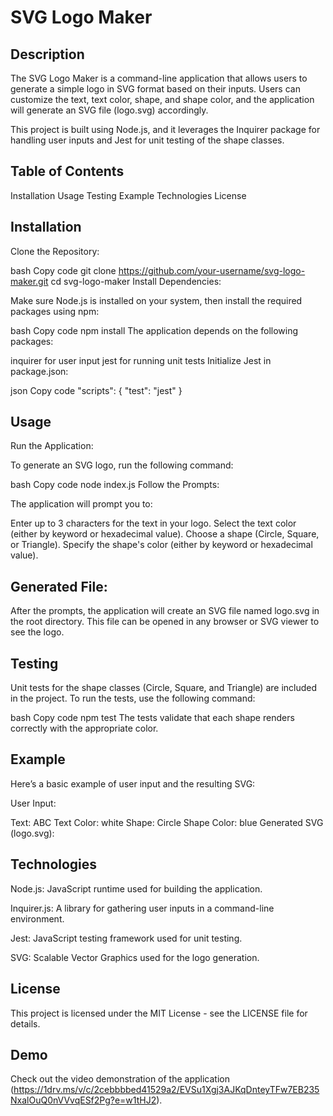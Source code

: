# SVG Logo Maker

## Description
The SVG Logo Maker is a command-line application that allows users to generate a simple logo in SVG format based on their inputs. Users can customize the text, text color, shape, and shape color, and the application will generate an SVG file (logo.svg) accordingly.

This project is built using Node.js, and it leverages the Inquirer package for handling user inputs and Jest for unit testing of the shape classes.

## Table of Contents

Installation
Usage
Testing
Example
Technologies
License

## Installation

Clone the Repository:

bash
Copy code
git clone https://github.com/your-username/svg-logo-maker.git
cd svg-logo-maker
Install Dependencies:

Make sure Node.js is installed on your system, then install the required packages using npm:

bash
Copy code
npm install
The application depends on the following packages:

inquirer for user input
jest for running unit tests
Initialize Jest in package.json:

json
Copy code
"scripts": {
   "test": "jest"
}

## Usage
Run the Application:

To generate an SVG logo, run the following command:

bash
Copy code
node index.js
Follow the Prompts:

The application will prompt you to:

Enter up to 3 characters for the text in your logo.
Select the text color (either by keyword or hexadecimal value).
Choose a shape (Circle, Square, or Triangle).
Specify the shape's color (either by keyword or hexadecimal value).

## Generated File:

After the prompts, the application will create an SVG file named logo.svg in the root directory. This file can be opened in any browser or SVG viewer to see the logo.

## Testing
Unit tests for the shape classes (Circle, Square, and Triangle) are included in the project. To run the tests, use the following command:

bash
Copy code
npm test
The tests validate that each shape renders correctly with the appropriate color.

## Example
Here’s a basic example of user input and the resulting SVG:

User Input:

Text: ABC
Text Color: white
Shape: Circle
Shape Color: blue
Generated SVG (logo.svg):

## Technologies

Node.js: JavaScript runtime used for building the application.

Inquirer.js: A library for gathering user inputs in a command-line environment.

Jest: JavaScript testing framework used for unit testing.

SVG: Scalable Vector Graphics used for the logo generation.

## License

This project is licensed under the MIT License - see the LICENSE file for details.

## Demo
Check out the video demonstration of the application (https://1drv.ms/v/c/2cebbbbed41529a2/EVSu1Xgj3AJKqDnteyTFw7EB235NxalOuQ0nVVvqESf2Pg?e=w1tHJ2).
